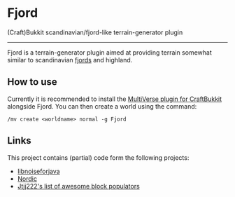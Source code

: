 Fjord
=====

(Craft)Bukkit scandinavian/fjord-like terrain-generator plugin

-----

Fjord is a terrain-generator plugin aimed at providing terrain somewhat similar to scandinavian [fjords](https://en.wikipedia.org/wiki/Fjord) and highland.

How to use
-----

Currently it is recommended to install the [MultiVerse plugin for CraftBukkit](http://dev.bukkit.org/bukkit-plugins/multiverse-core/) alongside Fjord.
You can then create a world using the command:

`/mv create <worldname> normal -g Fjord`


Links
------

This project contains (partial) code form the following projects:
- [libnoiseforjava](https://github.com/TJHJava/libnoiseforjava)
- [Nordic](https://github.com/s1mpl3x/Nordic)
- [Jtjj222's list of awesome block populators](https://forums.bukkit.org/threads/jtjj222s-list-of-awesome-block-populators.106946/)
